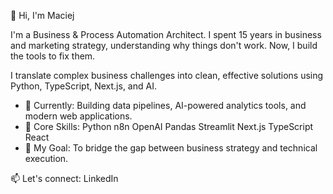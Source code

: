 👋 Hi, I'm Maciej

I'm a Business & Process Automation Architect. I spent 15 years in business and marketing strategy, understanding why things don't work. Now, I build the tools to fix them.

I translate complex business challenges into clean, effective solutions using Python, TypeScript, Next.js, and AI.

 - 🔭 Currently: Building data pipelines, AI-powered analytics tools, and modern web applications.
 - 🧠 Core Skills: Python n8n OpenAI Pandas Streamlit Next.js TypeScript React
 - 🌱 My Goal: To bridge the gap between business strategy and technical execution.
    
  📫 Let's connect: LinkedIn
